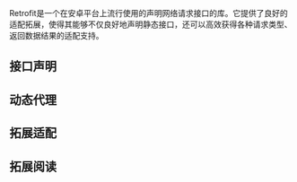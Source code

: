 Retrofit是一个在安卓平台上流行使用的声明网络请求接口的库。它提供了良好的适配拓展，使得其能够不仅良好地声明静态接口，还可以高效获得各种请求类型、返回数据结果的适配支持。

## 接口声明

## 动态代理

## 拓展适配

## 拓展阅读